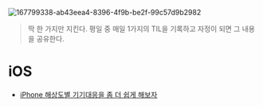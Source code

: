 ![167799338-ab43eea4-8396-4f9b-be2f-99c57d9b2982](https://user-images.githubusercontent.com/63277563/167805992-b7232aa9-0b40-45a9-a0f0-0885f78f61f8.png)
> 딱 한 가지만 지킨다. 평일 중 매일 1가지의 TIL을 기록하고 자정이 되면 그 내용을 공유한다.
# iOS
- [iPhone 해상도별 기기대응을 좀 더 쉽게 해보자](https://github.com/jane1choi/TIL/issues/1)
